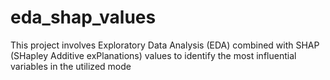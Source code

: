 # eda_shap_values
This project involves Exploratory Data Analysis (EDA) combined with SHAP (SHapley Additive exPlanations) values to identify the most influential variables in the utilized mode
